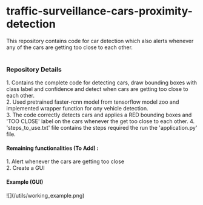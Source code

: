 # traffic-surveillance-cars-proximity-detection
This repository contains code for car detection which also alerts whenever any of the cars are getting too close to each other. <br/>
<br/>
<h3>Repository Details</h3>
  1. Contains the complete code for detecting cars, draw bounding boxes with class label and confidence and detect when cars are getting too close to each other.<br/>
  2. Used pretrained faster-rcnn model from tensorflow model zoo and implemented wrapper function for ony vehicle detection. <br/>
  3. The code correctly detects cars and applies a RED bounding boxes and 'TOO CLOSE' label on the cars whenever the get too close to each other.
  4. 'steps_to_use.txt' file contains the steps required the run the 'application.py' file.

<br/>
<h4>Remaining functionalities (To Add) :</h4>
  1. Alert whenever the cars are getting too close <br/>
  2. Create a GUI
<br/>
<h4>Example (GUI)</h4>
![](/utils/working_example.png)
